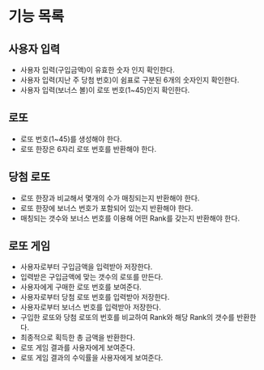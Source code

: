 # 기능 목록    

## 사용자 입력
- 사용자 입력(구입금액)이 유효한 숫자 인지 확인한다.
- 사용자 입력(지난 주 당첨 번호)이 쉼표로 구분된 6개의 숫자인지 확인한다.
- 사용자 입력(보너스 볼)이 로또 번호(1~45)인지 확인한다.

## 로또
- 로또 번호(1~45)를 생성해야 한다.
- 로또 한장은 6자리 로또 번호를 반환해야 한다.

## 당첨 로또
- 로또 한장과 비교해서 몇개의 수가 매칭되는지 반환해야 한다.
- 로또 한장에 보너스 번호가 포함되어 있는지 반환해야 한다.
- 매칭되는 갯수와 보너스 번호를 이용해 어떤 Rank를 갖는지 반환해야 한다.

## 로또 게임
- 사용자로부터 구입금액을 입력받아 저장한다.
- 입력받은 구입금액에 맞는 갯수의 로또를 만든다.
- 사용자에게 구매한 로또 번호를 보여준다.
- 사용자로부터 당첨 로또 번호를 입력받아 저장한다.
- 사용자로부터 보너스 번호를 입력받아 저장한다.
- 구입한 로또와 당첨 로또의 번호를 비교하여 Rank와 해당 Rank의 갯수를 반환한다.
- 최종적으로 획득한 총 금액을 반환한다.
- 로또 게임 결과를 사용자에게 보여준다.
- 로또 게임 결과의 수익률을 사용자에게 보여준다.
